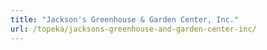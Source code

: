 ```yaml
---
title: "Jackson's Greenhouse & Garden Center, Inc."
url: /topeka/jacksons-greenhouse-and-garden-center-inc/
---
```

